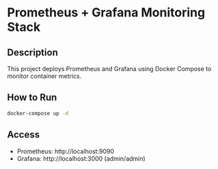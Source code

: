 # Prometheus + Grafana Monitoring Stack

## Description
This project deploys Prometheus and Grafana using Docker Compose to monitor container metrics.

## How to Run
```bash
docker-compose up -d
```

## Access
- Prometheus: http://localhost:9090
- Grafana: http://localhost:3000 (admin/admin)
